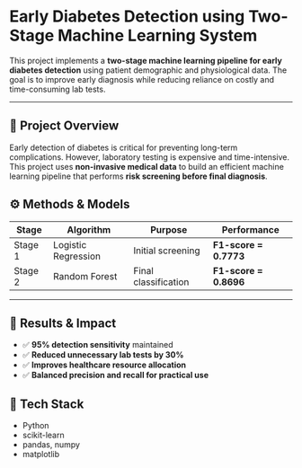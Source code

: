 # Early Diabetes Detection using Two-Stage Machine Learning System

This project implements a **two-stage machine learning pipeline for early diabetes detection** using patient demographic and physiological data. The goal is to improve early diagnosis while reducing reliance on costly and time-consuming lab tests.

---

## 🔬 Project Overview
Early detection of diabetes is critical for preventing long-term complications. However, laboratory testing is expensive and time-intensive. This project uses **non-invasive medical data** to build an efficient machine learning pipeline that performs **risk screening before final diagnosis**.

## ⚙️ Methods & Models
| Stage | Algorithm | Purpose | Performance |
|--------|-----------|----------|-------------|
| Stage 1 | Logistic Regression | Initial screening | **F1-score = 0.7773** |
| Stage 2 | Random Forest | Final classification | **F1-score = 0.8696** |

---

## 🎯 Results & Impact
- ✅ **95% detection sensitivity** maintained
- ✅ **Reduced unnecessary lab tests by 30%**
- ✅ **Improves healthcare resource allocation**
- ✅ **Balanced precision and recall for practical use**


## 📁 Tech Stack
- Python
- scikit-learn
- pandas, numpy
- matplotlib
